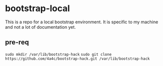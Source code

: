 # bootstrap-local
This is a repo for a local bootstrap environment.  It is specific to my machine and not a lot of documentation yet.

## pre-req

`sudo mkdir /var/lib/bootstrap-hack`
`sudo git clone https://github.com/4a4c/bootstrap-hack.git /var/lib/bootstrap-hack`
